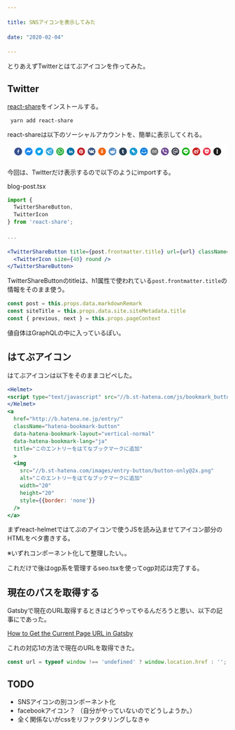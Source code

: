 ```yaml
---

title: SNSアイコンを表示してみた

date: "2020-02-04"

---
```


とりあえずTwitterとはてぶアイコンを作ってみた。

## Twitter


<a href="https://github.com/nygardk/react-share#readme" target="_blank">react-share</a>をインストールする。

```shell
 yarn add react-share
```
react-shareは以下のソーシャルアカウントを、簡単に表示してくれる。

![SNSアイコン](../images/20200204_sns.png)

今回は、Twitterだけ表示するので以下のようにimportする。

blog-post.tsx
```jsx
import {
  TwitterShareButton,
  TwitterIcon
} from 'react-share';

...

<TwitterShareButton title={post.frontmatter.title} url={url} className="mr-2">
  <TwitterIcon size={40} round />
</TwitterShareButton>

```

TwitterShareButtonのtitleは、h1属性で使われている```post.frontmatter.title```の情報をそのまま使う。

```jsx
const post = this.props.data.markdownRemark
const siteTitle = this.props.data.site.siteMetadata.title
const { previous, next } = this.props.pageContext

```
値自体はGraphQLの中に入っているぽい。


## はてぶアイコン

はてぶアイコンは以下をそのままコピペした。

```jsx
<Helmet>
<script type="text/javascript" src="//b.st-hatena.com/js/bookmark_button.js" charset="utf-8" async="async" />
</Helmet>
<a
  href="http://b.hatena.ne.jp/entry/"
  className="hatena-bookmark-button"
  data-hatena-bookmark-layout="vertical-normal"
  data-hatena-bookmark-lang="ja"
  title="このエントリーをはてなブックマークに追加"
  >
  <img
    src="//b.st-hatena.com/images/entry-button/button-only@2x.png"
    alt="このエントリーをはてなブックマークに追加"
    width="20"
    height="20"
    style={{border: 'none'}}
  />
</a>

```

まずreact-helmetではてぶのアイコンで使うJSを読み込ませてアイコン部分のHTMLをベタ書きする。

※いずれコンポーネント化して整理したい。。


これだけで後はogp系を管理するseo.tsxを使ってogp対応は完了する。

## 現在のパスを取得する
Gatsbyで現在のURL取得するときはどうやってやるんだろうと思い、以下の記事にであった。

<a href="https://css-tricks.com/how-to-the-get-current-page-url-in-gatsby/" target="_blank">How to Get the Current Page URL in Gatsby</a>

これの対応1の方法で現在のURLを取得できた。

```jsx
const url = typeof window !== 'undefined' ? window.location.href : '';
```

## TODO
- SNSアイコンの別コンポーネント化
- facebookアイコン？ （自分がやっていないのでどうしようか。）
- 全く関係ないがcssをリファクタリングしなきゃ






